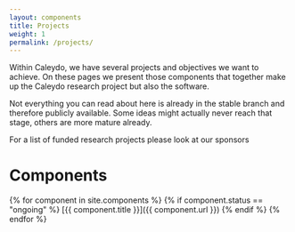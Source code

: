 ```yaml
---
layout: components
title: Projects
weight: 1
permalink: /projects/
---
```


Within Caleydo, we have several projects and objectives we want to achieve. On these pages we present those components that together make up the Caleydo research project but also the software.

Not everything you can read about here is already in the stable branch and therefore publicly available. Some ideas might actually never reach that stage, others are more mature already.

For a list of funded research projects please look at our sponsors

# Components

{% for component in site.components %}
{% if component.status == "ongoing" %}
[{{ component.title }}]({{ component.url }})
{% endif %}
{% endfor %}
